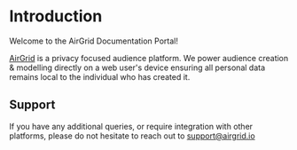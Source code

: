# Introduction

Welcome to the AirGrid Documentation Portal!

[AirGrid](https://airgrid.io) is a privacy focused audience platform. We power
audience creation & modelling directly on a web user's device ensuring all
personal data remains local to the individual who has created it.

## Support

If you have any additional queries, or require integration with other platforms,
please do not hesitate to reach out to
[support@airgrid.io](mailto:support@airgrid.io)
